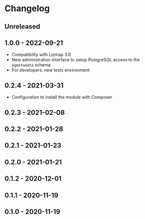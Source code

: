 # Changelog

## Unreleased

## 1.0.0 - 2022-09-21

* Compatibility with Lizmap 3.6
* New administration interface to setup PostgreSQL access to the `pgmetadata` schema
* For developers: new tests environment

## 0.2.4 - 2021-03-31

* Configuration to install the module with Composer

## 0.2.3 - 2021-02-08

## 0.2.2 - 2021-01-28

## 0.2.1 - 2021-01-23

## 0.2.0 - 2021-01-21

## 0.1.2 - 2020-12-01

## 0.1.1 - 2020-11-19

## 0.1.0 - 2020-11-19
